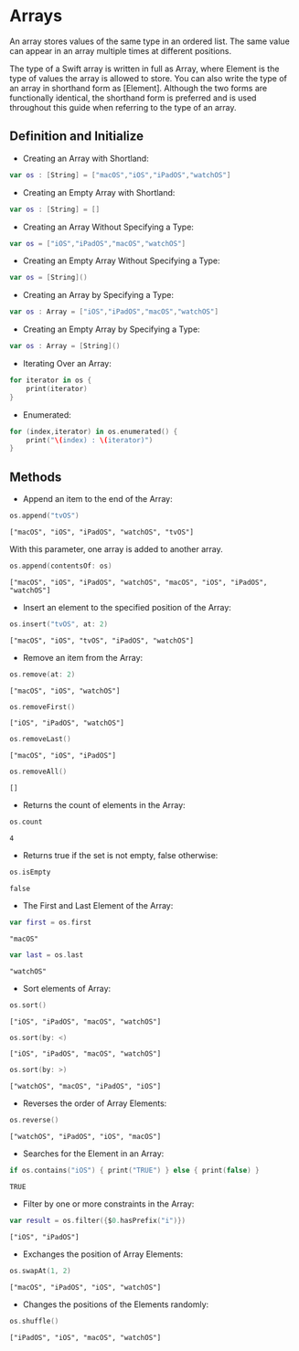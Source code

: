 # Arrays
An array stores values of the same type in an ordered list. The same value can appear in an array multiple times at different positions.

The type of a Swift array is written in full as Array<Element>, where Element is the type of values the array is allowed to store. You can also write the type of an array in shorthand form as [Element]. Although the two forms are functionally identical, the shorthand form is preferred and is used throughout this guide when referring to the type of an array.
## Definition and Initialize
- Creating an Array with Shortland: 
```swift
var os : [String] = ["macOS","iOS","iPadOS","watchOS"]
```
- Creating an Empty Array with Shortland:
```swift
var os : [String] = []
```
- Creating an Array Without Specifying a Type:
```swift
var os = ["iOS","iPadOS","macOS","watchOS"]
```   
- Creating an Empty Array Without Specifying a Type:
```swift
var os = [String]()
```
- Creating an Array by Specifying a Type:
```swift
var os : Array = ["iOS","iPadOS","macOS","watchOS"]
```
- Creating an Empty Array by Specifying a Type:
```swift
var os : Array = [String]()
```
- Iterating Over an Array:
```swift
for iterator in os {
    print(iterator)
}
```
- Enumerated:
```swift
for (index,iterator) in os.enumerated() {
    print("\(index) : \(iterator)")
}
```

## Methods
- Append an item to the end of the Array:
```swift
os.append("tvOS")
```
```
["macOS", "iOS", "iPadOS", "watchOS", "tvOS"]
```
With this parameter, one array is added to another array.
```swift
os.append(contentsOf: os)
```
```
["macOS", "iOS", "iPadOS", "watchOS", "macOS", "iOS", "iPadOS", "watchOS"]
```
- Insert an element to the specified position of the Array:
```swift
os.insert("tvOS", at: 2)
```
```
["macOS", "iOS", "tvOS", "iPadOS", "watchOS"]
```
- Remove an item from the Array:
```swift
os.remove(at: 2)
```
```
["macOS", "iOS", "watchOS"]
```
```swift
os.removeFirst()
```
```
["iOS", "iPadOS", "watchOS"]
```
```swift
os.removeLast()
```
```
["macOS", "iOS", "iPadOS"]
```
```swift
os.removeAll()
```
```
[]
```
- Returns the count of elements in the Array:
```swift
os.count
```
```
4
```
- Returns true if the set is not empty, false otherwise:
```swift
os.isEmpty
```
```
false
```
- The First and Last Element of the Array:
```swift
var first = os.first
```
```
"macOS"
```
 ```swift
var last = os.last
```
```
"watchOS"
```
- Sort elements of Array:
```swift
os.sort()
```
```
["iOS", "iPadOS", "macOS", "watchOS"]
```
```swift
os.sort(by: <)
```
```
["iOS", "iPadOS", "macOS", "watchOS"]
```
```swift
os.sort(by: >)
```
```
["watchOS", "macOS", "iPadOS", "iOS"]
```
- Reverses the order of Array Elements:
```swift
os.reverse()
```
```
["watchOS", "iPadOS", "iOS", "macOS"]
```
- Searches for the Element in an Array:
```swift
if os.contains("iOS") { print("TRUE") } else { print(false) }
```
```
TRUE
```
- Filter by one or more constraints in the Array:
```swift
var result = os.filter({$0.hasPrefix("i")})
```
```
["iOS", "iPadOS"]
```
- Exchanges the position of Array Elements:
```swift
os.swapAt(1, 2)
```
```
["macOS", "iPadOS", "iOS", "watchOS"]
```

- Changes the positions of the Elements randomly:
```swift
os.shuffle()
```
```
["iPadOS", "iOS", "macOS", "watchOS"]
```
